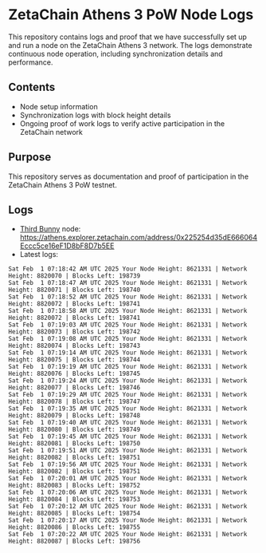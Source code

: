 # ZetaChain Athens 3 PoW Node Logs
This repository contains logs and proof that we have successfully set up and run a node on the ZetaChain Athens 3 network. The logs demonstrate continuous node operation, including synchronization details and performance.

## Contents
- Node setup information
- Synchronization logs with block height details
- Ongoing proof of work logs to verify active participation in the ZetaChain network

## Purpose
This repository serves as documentation and proof of participation in the ZetaChain Athens 3 PoW testnet.

## Logs

- [Third Bunny](https://thirdbunny.xyz/) node: https://athens.explorer.zetachain.com/address/0x225254d35dE666064Eccc5ce16eF1D8bF8D7b5EE
- Latest logs:
```
Sat Feb  1 07:18:42 AM UTC 2025 Your Node Height: 8621331 | Network Height: 8820070 | Blocks Left: 198739
Sat Feb  1 07:18:47 AM UTC 2025 Your Node Height: 8621331 | Network Height: 8820071 | Blocks Left: 198740
Sat Feb  1 07:18:52 AM UTC 2025 Your Node Height: 8621331 | Network Height: 8820072 | Blocks Left: 198741
Sat Feb  1 07:18:58 AM UTC 2025 Your Node Height: 8621331 | Network Height: 8820072 | Blocks Left: 198741
Sat Feb  1 07:19:03 AM UTC 2025 Your Node Height: 8621331 | Network Height: 8820073 | Blocks Left: 198742
Sat Feb  1 07:19:08 AM UTC 2025 Your Node Height: 8621331 | Network Height: 8820074 | Blocks Left: 198743
Sat Feb  1 07:19:14 AM UTC 2025 Your Node Height: 8621331 | Network Height: 8820075 | Blocks Left: 198744
Sat Feb  1 07:19:19 AM UTC 2025 Your Node Height: 8621331 | Network Height: 8820076 | Blocks Left: 198745
Sat Feb  1 07:19:24 AM UTC 2025 Your Node Height: 8621331 | Network Height: 8820077 | Blocks Left: 198746
Sat Feb  1 07:19:29 AM UTC 2025 Your Node Height: 8621331 | Network Height: 8820078 | Blocks Left: 198747
Sat Feb  1 07:19:35 AM UTC 2025 Your Node Height: 8621331 | Network Height: 8820079 | Blocks Left: 198748
Sat Feb  1 07:19:40 AM UTC 2025 Your Node Height: 8621331 | Network Height: 8820080 | Blocks Left: 198749
Sat Feb  1 07:19:45 AM UTC 2025 Your Node Height: 8621331 | Network Height: 8820081 | Blocks Left: 198750
Sat Feb  1 07:19:51 AM UTC 2025 Your Node Height: 8621331 | Network Height: 8820082 | Blocks Left: 198751
Sat Feb  1 07:19:56 AM UTC 2025 Your Node Height: 8621331 | Network Height: 8820082 | Blocks Left: 198751
Sat Feb  1 07:20:01 AM UTC 2025 Your Node Height: 8621331 | Network Height: 8820083 | Blocks Left: 198752
Sat Feb  1 07:20:06 AM UTC 2025 Your Node Height: 8621331 | Network Height: 8820084 | Blocks Left: 198753
Sat Feb  1 07:20:12 AM UTC 2025 Your Node Height: 8621331 | Network Height: 8820085 | Blocks Left: 198754
Sat Feb  1 07:20:17 AM UTC 2025 Your Node Height: 8621331 | Network Height: 8820086 | Blocks Left: 198755
Sat Feb  1 07:20:22 AM UTC 2025 Your Node Height: 8621331 | Network Height: 8820087 | Blocks Left: 198756
```
